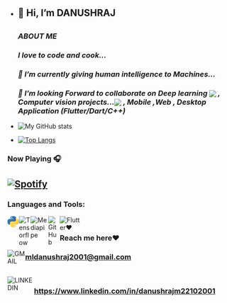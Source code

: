 - <h2><b>👋 Hi, I’m DANUSHRAJ</b><h2>
  <h3><i>ABOUT ME</i></h3>
  <h3><i>I love to code and cook...</i></h3>
  <h3><i>🌱 I’m currently giving human intelligence to Machines...</i></h3>
  <h3><i>💞️ I’m looking Forward to collaborate on Deep learning <img src="https://cdn.dribbble.com/users/1373613/screenshots/5551642/___-1.gif" align="center" width="90"/> , Computer vision projects...<img src="https://lucenaresearch.com/wp-content/uploads/2020/04/unnamed-3.gif" align="center" width="90"/> , Mobile ,Web , Desktop Application (Flutter/Dart/C++) </i></h3>
- ![My GitHub stats](https://github-readme-stats.vercel.app/api?username=DANUSHRAJ&show_icons=true&theme=synthwave)


- [![Top Langs](https://github-readme-stats.vercel.app/api/top-langs/?username=DANUSHRAJ&layout=compact)](https://github.com/DANUSHRAJ/github-readme-stats)

### Now Playing 🎧

[![Spotify](https://github-readme-remake.vercel.app/api/spotify)](https://open.spotify.com/user/31csjrelntmtqaaicl33joppg7qa)
<br/>
---
### Languages and Tools:

<a href="https://www.python.org" target="_blank"> <img align="left" alt="Python" width="26px" src="https://github.com/Aakarsh-B/trying-repos/blob/master/python-5.svg?raw=true"/> </a>
<a href="https://www.tensorflow.org/" target="_blank"> <img align="left" alt="Tensorflow" width="26px" src="https://avatars.githubusercontent.com/u/15658638?s=200&v=4"/> </a>

<a href="https://www.mediapipe.org/" target="_blank"> <img align="left" alt="Mediapipe" width="40px" src="https://www.programmersought.com/images/674/206708ddc32e63b4f2a8da26e99d34f2.png"/> </a>
<img align="left" alt="GitHub" width="26px" src="https://cdn.icon-icons.com/icons2/2351/PNG/512/logo_github_icon_143196.png" />
  <img align="left" alt="Flutter❤️" width="50px" src="https://storage.googleapis.com/cms-storage-bucket/ec64036b4eacc9f3fd73.svg" />
<br />

### Reach me here❤
<img align="left" alt="GMAIL" width="40px" src="https://cdn.icon-icons.com/icons2/652/PNG/512/gmail_icon-icons.com_59877.png"/><H3><b>mldanushraj2001@gmail.com</b></H3>
<br>
<a href="https://www.linkedin.com/in/danushrajm22102001" target="_blank"> <img align="left" alt="LINKEDIN" width="60px" src="https://e7.pngegg.com/pngimages/323/768/png-clipart-linked-in-icon-linkedin-logo-icons-logos-emojis-tech-companies.png"/> </a><h3><b>https://www.linkedin.com/in/danushrajm22102001</b><h3>
<br>

<!---
DANUSHRAJ/DANUSHRAJ is a ✨ special ✨ repository because its `README.md` (this file) appears on your GitHub profile.
You can click the Preview link to take a look at your changes.❤️
--->
